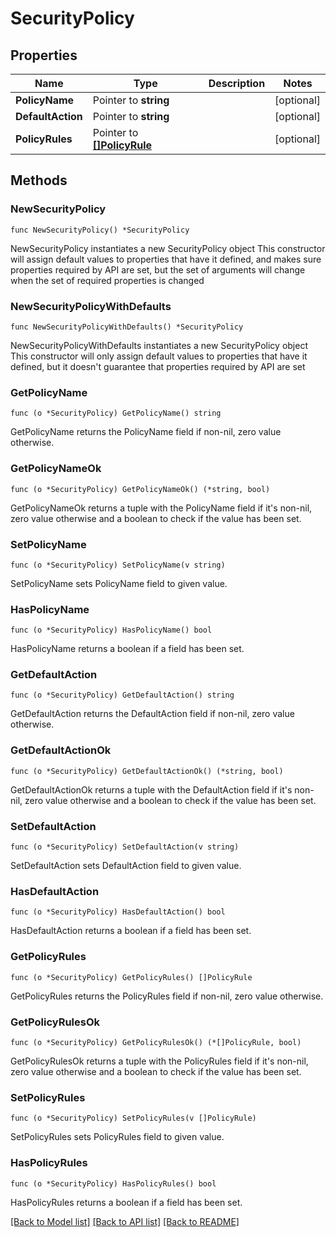 # SecurityPolicy

## Properties

Name | Type | Description | Notes
------------ | ------------- | ------------- | -------------
**PolicyName** | Pointer to **string** |  | [optional] 
**DefaultAction** | Pointer to **string** |  | [optional] 
**PolicyRules** | Pointer to [**[]PolicyRule**](PolicyRule.md) |  | [optional] 

## Methods

### NewSecurityPolicy

`func NewSecurityPolicy() *SecurityPolicy`

NewSecurityPolicy instantiates a new SecurityPolicy object
This constructor will assign default values to properties that have it defined,
and makes sure properties required by API are set, but the set of arguments
will change when the set of required properties is changed

### NewSecurityPolicyWithDefaults

`func NewSecurityPolicyWithDefaults() *SecurityPolicy`

NewSecurityPolicyWithDefaults instantiates a new SecurityPolicy object
This constructor will only assign default values to properties that have it defined,
but it doesn't guarantee that properties required by API are set

### GetPolicyName

`func (o *SecurityPolicy) GetPolicyName() string`

GetPolicyName returns the PolicyName field if non-nil, zero value otherwise.

### GetPolicyNameOk

`func (o *SecurityPolicy) GetPolicyNameOk() (*string, bool)`

GetPolicyNameOk returns a tuple with the PolicyName field if it's non-nil, zero value otherwise
and a boolean to check if the value has been set.

### SetPolicyName

`func (o *SecurityPolicy) SetPolicyName(v string)`

SetPolicyName sets PolicyName field to given value.

### HasPolicyName

`func (o *SecurityPolicy) HasPolicyName() bool`

HasPolicyName returns a boolean if a field has been set.

### GetDefaultAction

`func (o *SecurityPolicy) GetDefaultAction() string`

GetDefaultAction returns the DefaultAction field if non-nil, zero value otherwise.

### GetDefaultActionOk

`func (o *SecurityPolicy) GetDefaultActionOk() (*string, bool)`

GetDefaultActionOk returns a tuple with the DefaultAction field if it's non-nil, zero value otherwise
and a boolean to check if the value has been set.

### SetDefaultAction

`func (o *SecurityPolicy) SetDefaultAction(v string)`

SetDefaultAction sets DefaultAction field to given value.

### HasDefaultAction

`func (o *SecurityPolicy) HasDefaultAction() bool`

HasDefaultAction returns a boolean if a field has been set.

### GetPolicyRules

`func (o *SecurityPolicy) GetPolicyRules() []PolicyRule`

GetPolicyRules returns the PolicyRules field if non-nil, zero value otherwise.

### GetPolicyRulesOk

`func (o *SecurityPolicy) GetPolicyRulesOk() (*[]PolicyRule, bool)`

GetPolicyRulesOk returns a tuple with the PolicyRules field if it's non-nil, zero value otherwise
and a boolean to check if the value has been set.

### SetPolicyRules

`func (o *SecurityPolicy) SetPolicyRules(v []PolicyRule)`

SetPolicyRules sets PolicyRules field to given value.

### HasPolicyRules

`func (o *SecurityPolicy) HasPolicyRules() bool`

HasPolicyRules returns a boolean if a field has been set.


[[Back to Model list]](../README.md#documentation-for-models) [[Back to API list]](../README.md#documentation-for-api-endpoints) [[Back to README]](../README.md)


